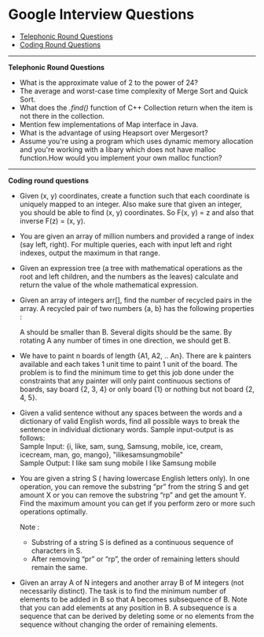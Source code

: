 
# Google Interview Questions

* [Telephonic Round Questions](#quiz)
* [Coding Round Questions](#coding)

____


<b name="quiz">Telephonic Round Questions</b><br/>

- What is the approximate value of 2 to the power of 24?
- The average and worst-case time complexity of Merge Sort and Quick Sort.
- What does the *.find()* function of C++ Collection return when the item is not there in the collection.
- Mention few implementations of Map interface in Java.
- What is the advantage of using Heapsort over Mergesort?
- Assume you're using a program which uses dynamic memory allocation and you're working with a libary which does not have malloc function.How would you implement your own malloc function?
____


<b name="coding">Coding round questions</b><br/>

- Given (x, y) coordinates, create a function such that each coordinate is uniquely mapped to an integer. Also make sure that given an integer, you should be able to find (x, y) coordinates. So F(x, y) = z and also that inverse F(z) = (x, y).
- You are given an array of million numbers and provided a range of index (say left, right). For multiple queries, each with input left and right indexes, output the maximum in that range.
- Given an expression tree (a tree with mathematical operations as the root and left children, and the numbers as the leaves) calculate and return the value of the whole mathematical expression.
- Given an array of integers arr[], find the number of recycled pairs in the array. A recycled pair of two numbers {a, b} has the following properties :

  A should be smaller than B.
  Several digits should be the same.
  By rotating A any number of times in one direction, we should get B.
  
- We have to paint n boards of length {A1, A2, .. An}. There are k painters available and each takes 1 unit time to paint 1 unit of the board. The problem is to find the minimum time to get this job done under the constraints that any painter will only paint continuous sections of boards, say board {2, 3, 4} or only board {1} or nothing but not board {2, 4, 5}.
- Given a valid sentence without any spaces between the words and a dictionary of valid English words, find all possible ways to break the sentence in individual dictionary words. Sample input-output is as follows: <br/>
  Sample Input:  {i, like, sam, sung, Samsung, mobile, ice, cream, icecream, man, go, mango}, "ilikesamsungmobile"  <br/>
  Sample Output: I like sam sung mobile
                 I like Samsung mobile
                
- You are given a string S ( having lowercase English letters only). In one operation, you can remove the substring “pr” from the string S and get amount X or you can remove the substring “rp” and get the amount Y. 
Find the maximum amount you can get if you perform zero or more such operations optimally. 

    Note : 

    - Substring of a string S is defined as a continuous sequence of characters in S.
    - After removing “pr” or “rp”, the order of remaining letters should remain the same.
- Given an array A of N integers and another array B of M integers (not necessarily distinct). The task is to find the minimum number of elements to be added in B so that A becomes subsequence of B. Note that you can add elements at any position in B. 
A subsequence is a sequence that can be derived by deleting some or no elements from the sequence without changing the order of remaining elements. 
